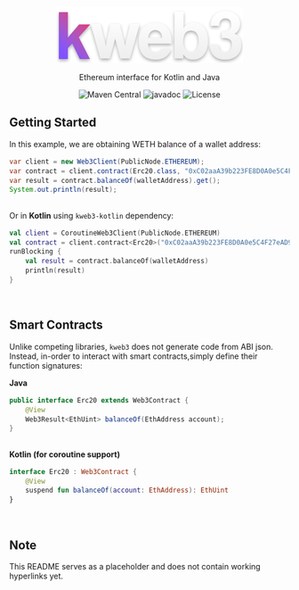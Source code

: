 <div align="center">

![kweb3](logo.png)

Ethereum interface for Kotlin and Java

![Maven Central](https://img.shields.io/maven-central/v/dev.klepto.unreflect/unreflect.svg?color=7f52ff) ![javadoc](https://javadoc.io/badge2/dev.klepto.unreflect/unreflect/javadoc.svg?color=7f52ff)
![License](https://img.shields.io/github/license/klepto/kweb3?color=d83f84)
</div>

## Getting Started

In this example, we are obtaining WETH balance of a wallet address:

```java
var client = new Web3Client(PublicNode.ETHEREUM);
var contract = client.contract(Erc20.class, "0xC02aaA39b223FE8D0A0e5C4F27eAD9083C756Cc2");
var result = contract.balanceOf(walletAddress).get();
System.out.println(result);
```

## 

Or in **Kotlin** using `kweb3-kotlin` dependency:

```kotlin
val client = CoroutineWeb3Client(PublicNode.ETHEREUM)
val contract = client.contract<Erc20>("0xC02aaA39b223FE8D0A0e5C4F27eAD9083C756Cc2")
runBlocking {
    val result = contract.balanceOf(walletAddress)
    println(result)
}
```
<br>

## Smart Contracts

Unlike competing libraries, `kweb3` does not generate code from ABI json.<br>Instead, in-order to interact with smart contracts,simply define their function signatures:

**Java**
```java
public interface Erc20 extends Web3Contract {
    @View
    Web3Result<EthUint> balanceOf(EthAddress account);
}
```

## 

**Kotlin (for coroutine support)**
```kotlin
interface Erc20 : Web3Contract {
    @View
    suspend fun balanceOf(account: EthAddress): EthUint
}
```
<br>

## Note

This README serves as a placeholder and does not contain working hyperlinks yet.
